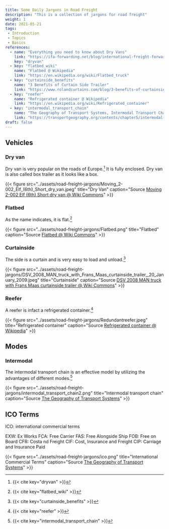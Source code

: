 ```yaml
---
title: Some Daily Jargons in Road Freight
description: "This is a collection of jargons for road freight"
weight: 1
date: 2021-05-21
tags:
 - Introduction
 - Topics
 - Basics
references:
  - name: "Everything you need to know about Dry Vans"
    link: "https://ifa-forwarding.net/blog/international-freight-forwarding/everything-you-need-to-know-about-dry-vans/"
    key: "dryvan"
  - key: "flatbed_wiki"
    name: "Flatbed @ Wikipedia"
    link: "https://en.wikipedia.org/wiki/Flatbed_truck"
  - key: "curtainside_benefits"
    name: "3 Benefits of Curtain Side Trailer"
    link: "https://www.rolandcurtains.com/blog/3-benefits-of-curtainside-trailers"
  - key: "reefer"
    name: "Refrigerated container @ Wikipedia"
    link: "https://en.wikipedia.org/wiki/Refrigerated_container"
  - key: "intermodal_transport_chain"
    name: "The Geography of Transport Systems, Intermodal Transport Chain"
    link: "https://transportgeography.org/contents/chapter5/intermodal-transportation-containerization/intermodal-transport-chain/"
draft: false
---
```



## Vehicles


### Dry van



Dry van is very popular on the roads of Europe.[^dryvan] It is fully enclosed. Dry van is also called box trailer as it looks like a box.

{{< figure src="../assets/road-freight-jargons/Moving_2-002_Elf_(6th)_Short_dry_van.jpeg" title="Dry Van" caption="Source [Moving 2-002 Elf (6th) Short dry van @ Wiki Commons](https://commons.wikimedia.org/wiki/File:Moving_2-002_Elf_(6th)_Short_dry_van.jpg)" >}}



### Flatbed


As the name indicates, it is flat.[^flatbed_wiki]

{{< figure src="../assets/road-freight-jargons/Flatbed.png" title="Flatbed" caption="Source [Flatbed @ Wiki Commons](https://commons.wikimedia.org/wiki/File:Flatbed.png)" >}}


### Curtainside

The side is a curtain and is very easy to load and unload.[^curtainside_benefits]

{{< figure src="../assets/road-freight-jargons/DSV_2008_MAN_truck_with_Frans_Maas_curtainside_trailer,_20_January_2009.jpeg" title="Curtainside" caption="Source [DSV 2008 MAN truck with Frans Maas curtainside trailer @ Wiki Commons](hhttps://commons.wikimedia.org/wiki/File:DSV_2008_MAN_truck_with_Frans_Maas_curtainside_trailer,_20_January_2009.jpg)" >}}


### Reefer

A reefer is infact a refrigerated container.[^reefer]


{{< figure src="../assets/road-freight-jargons/Redundantreefer.jpeg" title="Refrigerated container" caption="Source [Refrigerated container @ Wikipedia](https://en.wikipedia.org/wiki/Refrigerated_container#/media/File:Redundantreefer.JPG)" >}}





## Modes


### Intermodal

The intermodal transport chain is an effective model by utilizing the advantages of different modes.[^intermodal_transport_chain]


{{< figure src="../assets/road-freight-jargons/intermodal_transport_chain2.png" title="Intermodal transport chain" caption="Source [The Geography of Transport Systems](https://transportgeography.org/contents/chapter5/intermodal-transportation-containerization/intermodal-transport-chain/)" >}}


## ICO Terms

ICO: international commercial terms

EXW: Ex Works
FCA: Free Carrier
FAS: Free Alongside Ship
FOB: Free on Board
CFR: Costa nd Freight
CIF: Cost, Insurance and Freight
CIP: Carriage and Insurance Paid


{{< figure src="../assets/road-freight-jargons/ico.png" title="International Commercial Terms" caption="Source [The Geography of Transport Systems](https://transportgeography.org/contents/chapter3/transport-costs/incoterms-commercial/)" >}}





[^dryvan]: {{< cite key="dryvan" >}}
[^flatbed_wiki]: {{< cite key="flatbed_wiki" >}}
[^curtainside_benefits]: {{< cite key="curtainside_benefits" >}}
[^reefer]: {{< cite key="reefer" >}}
[^intermodal_transport_chain]: {{< cite key="intermodal_transport_chain" >}}